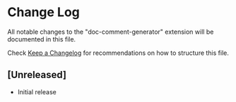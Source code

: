 # Change Log

All notable changes to the "doc-comment-generator" extension will be documented in this file.

Check [Keep a Changelog](http://keepachangelog.com/) for recommendations on how to structure this file.

## [Unreleased]

- Initial release